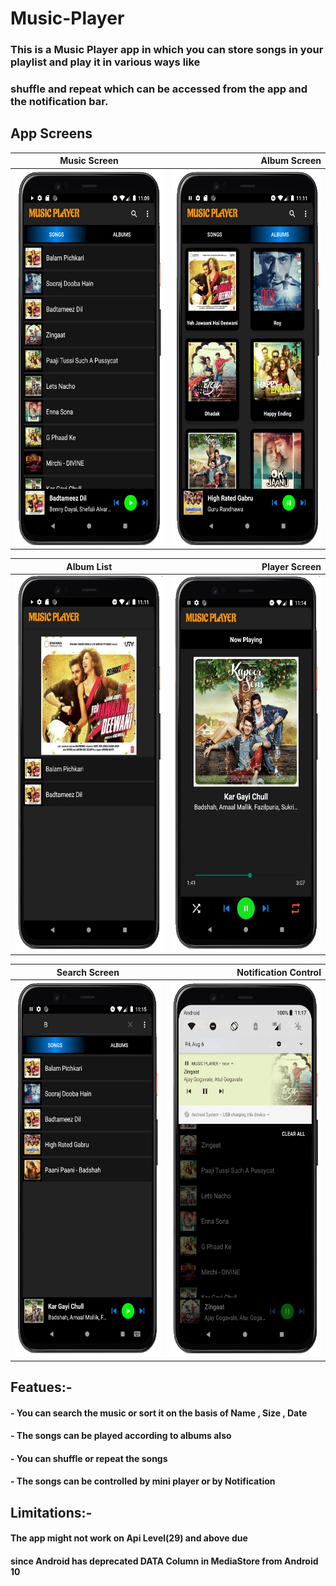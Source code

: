 # Music-Player

### This is a Music Player app in which you can store songs in your playlist and play it in various ways like <br/> 
### shuffle and repeat which can be accessed from the app and the notification bar.

App Screens
-------
| Music Screen   |Album Screen      | 
| ------------- | ---------:|
| <img src ="screen1.jpg" height = "600" width = "300">     | <img src ="screen2.jpg" height = "600" width = "300">|

| Album List       | Player Screen          | 
| ------------- | -----:|
| <img src ="screen3.jpg" height = "600" width = "300">      | <img src ="screen4.jpg" height = "600" width = "300"> |

| Search Screen       | Notification Control        | 
| ------------- | -----:|
| <img src ="screen5.jpg" height = "600" width = "300">      | <img src ="screen6.jpg" height = "600" width = "300"> |

## Featues:-
#### - You can search the music or sort it on the basis of Name , Size , Date 
#### - The songs can be played according to albums also
#### - You can shuffle or repeat the songs 
#### - The songs can be controlled by mini player or by Notification 

## Limitations:-
#### The app might not work on Api Level(29) and above due 
#### since Android has deprecated DATA Column in MediaStore from Android 10

